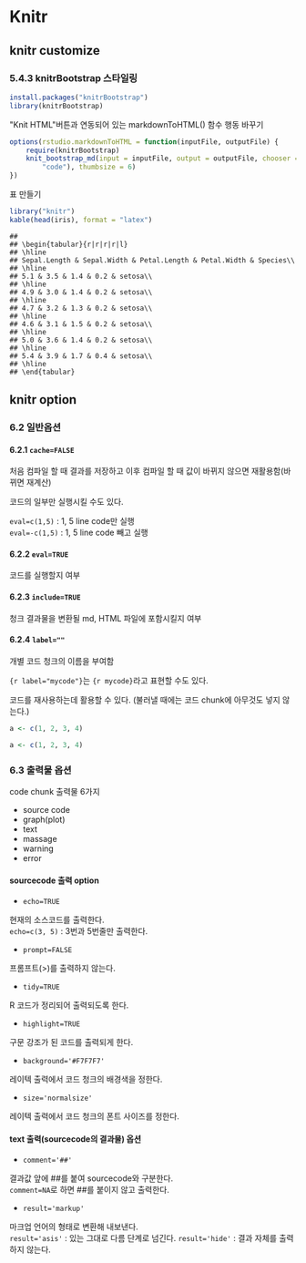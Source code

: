 Knitr
====================================================

knitr customize
----------------------------------------------------

### 5.4.3 knitrBootstrap 스타일링


```r
install.packages("knitrBootstrap")
library(knitrBootstrap)
```


"Knit HTML"버튼과 연동되어 있는  markdownToHTML() 함수 행동 바꾸기

```r
options(rstudio.markdownToHTML = function(inputFile, outputFile) {
    require(knitrBootstrap)
    knit_bootstrap_md(input = inputFile, output = outputFile, chooser = c("boot", 
        "code"), thumbsize = 6)
})
```


표 만들기

```r
library("knitr")
kable(head(iris), format = "latex")
```

```
## 
## \begin{tabular}{r|r|r|r|l}
## \hline
## Sepal.Length & Sepal.Width & Petal.Length & Petal.Width & Species\\
## \hline
## 5.1 & 3.5 & 1.4 & 0.2 & setosa\\
## \hline
## 4.9 & 3.0 & 1.4 & 0.2 & setosa\\
## \hline
## 4.7 & 3.2 & 1.3 & 0.2 & setosa\\
## \hline
## 4.6 & 3.1 & 1.5 & 0.2 & setosa\\
## \hline
## 5.0 & 3.6 & 1.4 & 0.2 & setosa\\
## \hline
## 5.4 & 3.9 & 1.7 & 0.4 & setosa\\
## \hline
## \end{tabular}
```


knitr option
----------------------------------------------------

### 6.2 일반옵션

#### 6.2.1 `cache=FALSE`

처음 컴파일 할 때 결과를 저장하고 이후 컴파일 할 때 값이 바뀌지 않으면 재활용함(바뀌면 재계산)

코드의 일부만 실행시킬 수도 있다.

`eval=c(1,5)` : 1, 5 line code만 실행  
`eval=-c(1,5)` : 1, 5 line code 빼고 실행

#### 6.2.2 `eval=TRUE`

코드를 실행할지 여부

#### 6.2.3 `include=TRUE`

청크 결과물을 변환될 md, HTML 파일에 포함시킬지 여부

#### 6.2.4 `label=""`

개별 코드 청크의 이름을 부여함

`{r label="mycode"}`는 `{r mycode}`라고 표현할 수도 있다.

코드를 재사용하는데 활용할 수 있다. (불러낼 때에는 코드 chunk에 아무것도 넣지 않는다.)


```r
a <- c(1, 2, 3, 4)
```



```r
a <- c(1, 2, 3, 4)
```


### 6.3 출력물 옵션

code chunk 출력물 6가지

- source code
- graph(plot)
- text
- massage
- warning
- error

#### sourcecode 출력 option 

* `echo=TRUE`

현재의 소스코드를 출력한다.  
`echo=c(3, 5)` : 3번과 5번줄만 출력한다. 

* `prompt=FALSE`

프롬프트(>)를 출력하지 않는다.

* `tidy=TRUE`

R 코드가 정리되어 출력되도록 한다.

* `highlight=TRUE`

구문 강조가 된 코드를 출력되게 한다.

* `background='#F7F7F7'`

레이텍 출력에서 코드 청크의 배경색을 정한다.

* `size='normalsize'`

레이텍 출력에서 코드 청크의 폰트 사이즈를 정한다. 

#### text 출력(sourcecode의 결과물) 옵션

* `comment='##'`

결과값 앞에 ##를 붙여 sourcecode와 구분한다.  
`comment=NA`로 하면 ##를 붙이지 않고 출력한다. 

* `result='markup'`

마크업 언어의 형태로 변환해 내보낸다.  
`result='asis'` : 있는 그대로 다름 단계로 넘긴다.
`result='hide'` : 결과 자체를 출력하지 않는다.


